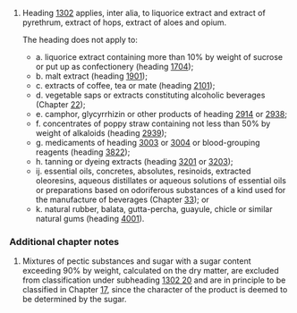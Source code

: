 1. Heading [1302](/headings/1302) applies, inter alia, to liquorice extract and extract of pyrethrum, extract of hops, extract of aloes and opium.

    The heading does not apply to:

    - a. liquorice extract containing more than 10% by weight of sucrose or put up as confectionery (heading [1704](/headings/1704));
    - b. malt extract (heading [1901](/headings/1901));
    - c. extracts of coffee, tea or mate (heading [2101](/headings/2101));
    - d. vegetable saps or extracts constituting alcoholic beverages (Chapter [22](/chapters/22));
    - e. camphor, glycyrrhizin or other products of heading [2914](/headings/2914) or [2938](/headings/2938);
    - f. concentrates of poppy straw containing not less than 50% by weight of alkaloids (heading [2939](/headings/2939));
    - g. medicaments of heading [3003](/headings/3003) or [3004](/headings/3004) or blood-grouping reagents (heading [3822](/headings/3822));
    - h. tanning or dyeing extracts (heading [3201](/headings/3201) or [3203](/headings/3203));
    - ij. essential oils, concretes, absolutes, resinoids, extracted oleoresins, aqueous distillates or aqueous solutions of essential oils or preparations based on odoriferous substances of a kind used for the manufacture of beverages (Chapter [33](/chapters/33)); or
    - k. natural rubber, balata, gutta-percha, guayule, chicle or similar natural gums (heading [4001](/headings/4001)).

### Additional chapter notes

1. Mixtures of pectic substances and sugar with a sugar content exceeding 90% by weight, calculated on the dry matter, are excluded from classification under subheading [1302 20](/subheadings/1302200000-80) and are in principle to be classified in Chapter [17](/chapters/17), since the character of the product is deemed to be determined by the sugar.
